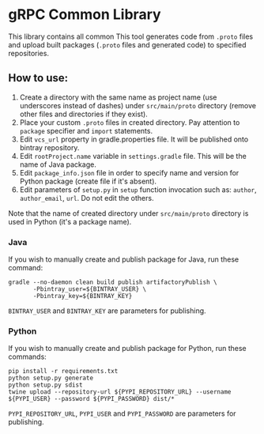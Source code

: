 # gRPC Common Library

This library contains all common 
This tool generates code from `.proto` files and upload built packages (`.proto` files and generated code) to specified repositories.

## How to use:
1. Create a directory with the same name as project name (use underscores instead of dashes) under `src/main/proto` directory (remove other files and directories if they exist).
2. Place your custom `.proto` files in created directory. Pay attention to `package` specifier and `import` statements.
3. Edit `vcs_url` property in gradle.properties file. It will be published onto bintray repository.
4. Edit `rootProject.name` variable in `settings.gradle` file. This will be the name of Java package.
5. Edit `package_info.json` file in order to specify name and version for Python package (create file if it's absent).
6. Edit parameters of `setup.py` in `setup` function invocation such as: `author`, `author_email`, `url`. Do not edit the others.

Note that the name of created directory under `src/main/proto` directory is used in Python (it's a package name).

### Java
If you wish to manually create and publish package for Java, run these command:
```
gradle --no-daemon clean build publish artifactoryPublish \
       -Pbintray_user=${BINTRAY_USER} \
       -Pbintray_key=${BINTRAY_KEY}
```
`BINTRAY_USER` and `BINTRAY_KEY` are parameters for publishing.

### Python
If you wish to manually create and publish package for Python, run these commands:
```
pip install -r requirements.txt
python setup.py generate
python setup.py sdist
twine upload --repository-url ${PYPI_REPOSITORY_URL} --username ${PYPI_USER} --password ${PYPI_PASSWORD} dist/*
```
`PYPI_REPOSITORY_URL`, `PYPI_USER` and `PYPI_PASSWORD` are parameters for publishing.
